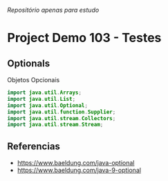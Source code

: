 _Repositório apenas para estudo_

# Project Demo 103 - Testes

## Optionals

Objetos Opcionais

```java
import java.util.Arrays;
import java.util.List;
import java.util.Optional;
import java.util.function.Supplier;
import java.util.stream.Collectors;
import java.util.stream.Stream;
```

## Referencias

- https://www.baeldung.com/java-optional
- https://www.baeldung.com/java-9-optional
